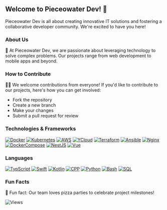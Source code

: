 ## Welcome to Pieceowater Dev! 👋

Pieceowater Dev is all about creating innovative IT solutions and fostering a collaborative developer community. We're excited to have you here!

### About Us

🌟 At Pieceowater Dev, we are passionate about leveraging technology to solve complex problems. Our projects range from web development to mobile apps and beyond.

### How to Contribute

👩‍💻 We welcome contributions from everyone! If you'd like to contribute to our projects, here's how you can get involved:
- Fork the repository
- Create a new branch
- Make your changes
- Submit a pull request for review

### Technologies & Frameworks
[![Docker](https://img.shields.io/badge/docker-black?style=for-the-badge&logo=docker)]()
[![Kubernetes](https://img.shields.io/badge/kubernetes-black?style=for-the-badge&logo=kubernetes)]()
[![AWS](https://img.shields.io/badge/AWS-black?style=for-the-badge&logo=amazonwebservices)]()
[![YCloud](https://img.shields.io/badge/yandexcloud-black?style=for-the-badge&logo=yandexcloud)]()
[![Terraform](https://img.shields.io/badge/terraform-black?style=for-the-badge&logo=terraform)]()
[![Ansible](https://img.shields.io/badge/ansible-black?style=for-the-badge&logo=ansible)]()
[![Nginx](https://img.shields.io/badge/nginx-black?style=for-the-badge&logo=nginx)]()
[![DockerCompose](https://img.shields.io/badge/DockerCompose-black?style=for-the-badge&logo=docker)]()
[![NestJS](https://img.shields.io/badge/NestJS-black?style=for-the-badge&logo=NestJS)]()
[![Vue](https://img.shields.io/badge/Vue-black?style=for-the-badge&logo=Vue.JS)]()

### Languages
[![TypScript](https://img.shields.io/badge/typescript-black?style=for-the-badge&logo=typescript)](https://github.com/pieceowater)
[![Swift](https://img.shields.io/badge/swift-black?style=for-the-badge&logo=swift)](https://github.com/pieceowater)
[![Kotlin](https://img.shields.io/badge/kotlin-black?style=for-the-badge&logo=kotlin)](https://github.com/pieceowater)
[![CPP](https://img.shields.io/badge/cpp-black?style=for-the-badge&logo=cplusplus)](https://github.com/pieceowater)
[![Python](https://img.shields.io/badge/python-black?style=for-the-badge&logo=python)](https://github.com/pieceowater)
[![Bash](https://img.shields.io/badge/bash-black?style=for-the-badge&logo=gnu-bash&logoColor=white)](https://github.com/pieceowater)
[![SQL](https://img.shields.io/badge/sql-black?style=for-the-badge&logo=postgresql)](https://github.com/pieceowater)

### Fun Facts

🍕 Fun fact: Our team loves pizza parties to celebrate project milestones!

![Views](https://komarev.com/ghpvc/?username=pieceowater-dev&color=blue&style=flat)
